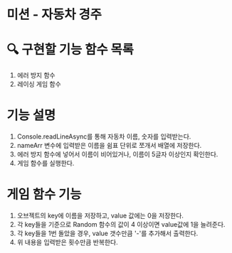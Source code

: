 # 미션 - 자동차 경주

# 🔍 구현할 기능 함수 목록
1. 에러 방지 함수
2. 레이싱 게임 함수

# 기능 설명
1. Console.readLineAsync를 통해 자동차 이름, 숫자를 입력받는다.
2. nameArr 변수에 입력받은 이름을 쉼표 단위로 쪼개서 배열에 저장한다.
3. 에러 방지 함수에 넣어서 이름이 비어있거나, 이름이 5글자 이상인지 확인한다.
4. 게임 함수를 실행한다.

# 게임 함수 기능
1. 오브젝트의 key에 이름을 저장하고, value 값에는 0을 저장한다.
2. 각 key들을 기준으로 Random 함수의 값이 4 이상이면 value값에 1을 늘려준다.
3. 각 key들을 1번 돌았을 경우, value 갯수만큼 '-'를 추가해서 출력한다.
4. 위 내용을 입력받은 횟수만큼 반복한다.